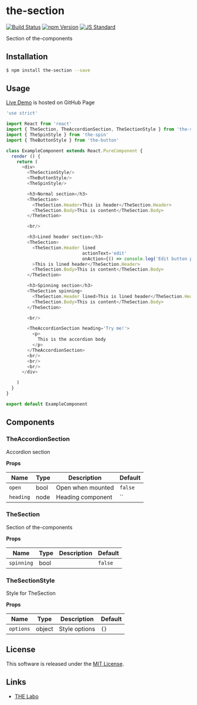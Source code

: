 the-section
==========

<!---
This file is generated by ape-tmpl. Do not update manually.
--->

<!-- Badge Start -->
<a name="badges"></a>

[![Build Status][bd_travis_shield_url]][bd_travis_url]
[![npm Version][bd_npm_shield_url]][bd_npm_url]
[![JS Standard][bd_standard_shield_url]][bd_standard_url]

[bd_repo_url]: https://github.com/the-labo/the-section
[bd_travis_url]: http://travis-ci.org/the-labo/the-section
[bd_travis_shield_url]: http://img.shields.io/travis/the-labo/the-section.svg?style=flat
[bd_travis_com_url]: http://travis-ci.com/the-labo/the-section
[bd_travis_com_shield_url]: https://api.travis-ci.com/the-labo/the-section.svg?token=
[bd_license_url]: https://github.com/the-labo/the-section/blob/master/LICENSE
[bd_codeclimate_url]: http://codeclimate.com/github/the-labo/the-section
[bd_codeclimate_shield_url]: http://img.shields.io/codeclimate/github/the-labo/the-section.svg?style=flat
[bd_codeclimate_coverage_shield_url]: http://img.shields.io/codeclimate/coverage/github/the-labo/the-section.svg?style=flat
[bd_gemnasium_url]: https://gemnasium.com/the-labo/the-section
[bd_gemnasium_shield_url]: https://gemnasium.com/the-labo/the-section.svg
[bd_npm_url]: http://www.npmjs.org/package/the-section
[bd_npm_shield_url]: http://img.shields.io/npm/v/the-section.svg?style=flat
[bd_standard_url]: http://standardjs.com/
[bd_standard_shield_url]: https://img.shields.io/badge/code%20style-standard-brightgreen.svg

<!-- Badge End -->


<!-- Description Start -->
<a name="description"></a>

Section of the-components

<!-- Description End -->


<!-- Overview Start -->
<a name="overview"></a>



<!-- Overview End -->


<!-- Sections Start -->
<a name="sections"></a>

<!-- Section from "doc/guides/01.Installation.md.hbs" Start -->

<a name="section-doc-guides-01-installation-md"></a>

Installation
-----

```bash
$ npm install the-section --save
```


<!-- Section from "doc/guides/01.Installation.md.hbs" End -->

<!-- Section from "doc/guides/02.Usage.md.hbs" Start -->

<a name="section-doc-guides-02-usage-md"></a>

Usage
---------

[Live Demo](https://the-labo.github.io/the-section/doc/demo/index.html#/) is hosted on GitHub Page

```javascript
'use strict'

import React from 'react'
import { TheSection, TheAccordionSection, TheSectionStyle } from 'the-section'
import { TheSpinStyle } from 'the-spin'
import { TheButtonStyle } from 'the-button'

class ExampleComponent extends React.PureComponent {
  render () {
    return (
      <div>
        <TheSectionStyle/>
        <TheButtonStyle/>
        <TheSpinStyle/>

        <h3>Normal section</h3>
        <TheSection>
          <TheSection.Header>This is header</TheSection.Header>
          <TheSection.Body>This is content</TheSection.Body>
        </TheSection>

        <br/>

        <h3>Lined header section</h3>
        <TheSection>
          <TheSection.Header lined
                             actionText='edit'
                             onAction={() => console.log('Edit button pressed')}
          >This is lined header</TheSection.Header>
          <TheSection.Body>This is content</TheSection.Body>
        </TheSection>

        <h3>Spinning section</h3>
        <TheSection spinning>
          <TheSection.Header lined>This is lined header</TheSection.Header>
          <TheSection.Body>This is content</TheSection.Body>
        </TheSection>

        <br/>

        <TheAccordionSection heading='Try me!'>
          <p>
            This is the accordion body
          </p>
        </TheAccordionSection>
        <br/>
        <br/>
        <br/>
      </div>

    )
  }
}

export default ExampleComponent

```


<!-- Section from "doc/guides/02.Usage.md.hbs" End -->

<!-- Section from "doc/guides/03.Components.md.hbs" Start -->

<a name="section-doc-guides-03-components-md"></a>

Components
-----------

### TheAccordionSection

Accordion section

**Props**

| Name | Type | Description | Default |
| --- | --- | ---- | ---- |
| `open` | bool  | Open  when mounted | `false` |
| `heading` | node  | Heading component | `` |

### TheSection

Section of the-components

**Props**

| Name | Type | Description | Default |
| --- | --- | ---- | ---- |
| `spinning` | bool  |  | `false` |

### TheSectionStyle

Style for TheSection

**Props**

| Name | Type | Description | Default |
| --- | --- | ---- | ---- |
| `options` | object  | Style options | `{}` |



<!-- Section from "doc/guides/03.Components.md.hbs" End -->


<!-- Sections Start -->


<!-- LICENSE Start -->
<a name="license"></a>

License
-------
This software is released under the [MIT License](https://github.com/the-labo/the-section/blob/master/LICENSE).

<!-- LICENSE End -->


<!-- Links Start -->
<a name="links"></a>

Links
------

+ [THE Labo][t_h_e_labo_url]

[t_h_e_labo_url]: https://github.com/the-labo

<!-- Links End -->
